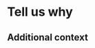 <!-- Thanks for contributing to our docs! Fill out this template to help us 
review your changes and route them to the best team. See our 
[README.md](https://github.com/newrelic/docs-website/) for information 
on how to contribute. -->

# Tell us why

<!-- Explain why you're proposing this change. If there's an existing issue 
related to your change, please link to it. -->

## Additional context

<!--Add any context that will help us review your changes such as testing notes,
links to related docs, screenshots, etc. Remove this section if there are no 
additional notes. -->